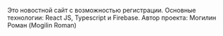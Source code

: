 Это новостной сайт с возможностью регистрации. Основные технологии: React JS, Typescript и Firebase.
Автор проекта: Могилин Роман (Mogilin Roman)